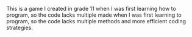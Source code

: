 This is a game I created in grade 11 when I was first learning how to program, so the code lacks multiple 
made when I was first learning to program, so the code lacks multiple methods and more efficient
coding strategies.